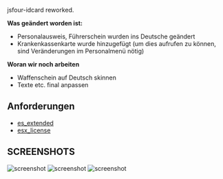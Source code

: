 jsfour-idcard reworked.

**Was geändert worden ist:**
- Personalausweis, Führerschein wurden ins Deutsche geändert
- Krankenkassenkarte wurde hinzugefügt (um dies aufrufen zu können, sind Veränderungen im Personalmenü nötig)



**Woran wir noch arbeiten**

- Waffenschein auf Deutsch skinnen
- Texte etc. final anpassen


## Anforderungen
- <a href="https://github.com/ESX-Org/es_extended">es_extended</a>       
- <a href="https://github.com/ESX-Org/esx_license">esx_license</a>



## SCREENSHOTS
![screenshot](https://i.gyazo.com/1240a37a956753c45986703b68f11a9f.png)
![screenshot](https://i.gyazo.com/1b12e4661b99a7045493eade523372af.png)
![screenshot](https://i.gyazo.com/0aaeaa5b78cd2bef98ee9185bc5295c8.png)
